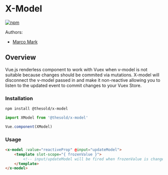 # X-Model

[![npm](https://img.shields.io/npm/v/@thesold/x-model.svg?style=for-the-badge)](https://www.npmjs.com/package/thesold/x-model)

Authors:

* [Marco Mark](mailto:m2de@outlook.com)

## Overview

Vue.js renderless component to work with Vuex when v-model is not suitable because changes should be commited via mutations. X-model will disconnect the v-model passed in and make it non-reactive allowing you to listen to the updated event to commit changes to your Vuex Store.

### Installation

```sh
npm install @thesold/x-model
```

```js
import XModel from '@thesold/x-model'

Vue.component(XModel)
```

### Usage

```html
<x-model :value="reactiveProp" @input="updateModel">
    <template slot-scope="{ frozenValue }">
        <!-- input/updateModel will be fired when frozenValue is changes, however reactiveProp will not receive any updates from the component -->
    </template>
</x-model>
```
